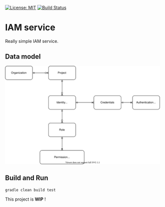 [![License: MIT](https://img.shields.io/badge/License-MIT-yellow.svg)](https://opensource.org/licenses/MIT)
[![Build Status](https://travis-ci.org/jveverka/iam-service.svg?branch=master)](https://travis-ci.org/jveverka/iam-service)

# IAM service
Really simple IAM service.

## Data model
![data-model](docs/IAM-data-model.svg)

## Build and Run
```
gradle clean build test
```

This project is __WIP__ !

